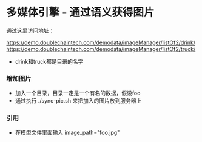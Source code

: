 # 多媒体引擎 - 通过语义获得图片


通过这里访问地址：

https://demo.doublechaintech.com/demodata/imageManager/listOf2/drink/
https://demo.doublechaintech.com/demodata/imageManager/listOf2/truck/

* drink和truck都是目录的名字


### 增加图片
* 加入一个目录，目录一定是一个有名的数据，假设foo
* 通过执行 ./sync-pic.sh 来把加入的图片放到服务器上

### 引用

* 在模型文件里面输入 image_path="foo.jpg"


